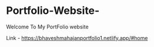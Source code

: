 # Portfolio-Website-
Welcome To My PortFolio website


Link  - https://bhaveshmahajanportfolio1.netlify.app/#home
